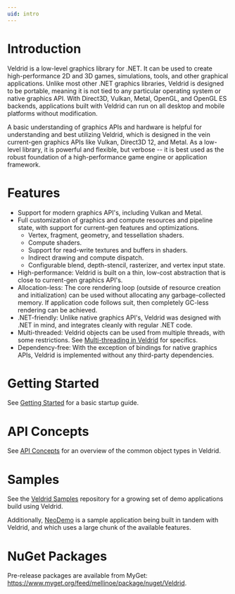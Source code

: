 ```yaml
---
uid: intro
---
```


# Introduction

Veldrid is a low-level graphics library for .NET. It can be used to create high-performance 2D and 3D games, simulations, tools, and other graphical applications. Unlike most other .NET graphics libraries, Veldrid is designed to be portable, meaning it is not tied to any particular operating system or native graphics API. With Direct3D, Vulkan, Metal, OpenGL, and OpenGL ES backends, applications built with Veldrid can run on all desktop and mobile platforms without modification.

A basic understanding of graphics APIs and hardware is helpful for understanding and best utilizing Veldrid, which is designed in the vein current-gen graphics APIs like Vulkan, Direct3D 12, and Metal. As a low-level library, it is powerful and flexible, but verbose -- it is best used as the robust foundation of a high-performance game engine or application framework.

# Features

* Support for modern graphics API's, including Vulkan and Metal.
* Full customization of graphics and compute resources and pipeline state, with support for current-gen features and optimizations.
  * Vertex, fragment, geometry, and tessellation shaders.
  * Compute shaders.
  * Support for read-write textures and buffers in shaders.
  * Indirect drawing and compute dispatch.
  * Configurable blend, depth-stencil, rasterizer, and vertex input state.
* High-performance: Veldrid is built on a thin, low-cost abstraction that is close to current-gen graphics API's.
* Allocation-less: The core rendering loop (outside of resource creation and initialization) can be used without allocating any garbage-collected memory. If application code follows suit, then completely GC-less rendering can be achieved.
* .NET-friendly: Unlike native graphics API's, Veldrid was designed with .NET in mind, and integrates cleanly with regular .NET code.
* Multi-threaded: Veldrid objects can be used from multiple threads, with some restrictions. See [Multi-threading in Veldrid](xref:multi-threading) for specifics.
* Dependency-free: With the exception of bindings for native graphics APIs, Veldrid is implemented without any third-party dependencies.

# Getting Started

See [Getting Started](xref:getting-started-intro) for a basic startup guide.

# API Concepts

See [API Concepts](xref:api-concepts) for an overview of the common object types in Veldrid.

# Samples

See the [Veldrid Samples](https://github.com/mellinoe/veldrid-samples) repository for a growing set of demo applications build using Veldrid.

Additionally, [NeoDemo](https://github.com/mellinoe/veldrid/tree/master/src/NeoDemo) is a sample application being built in tandem with Veldrid, and which uses a large chunk of the available features.

# NuGet Packages

Pre-release packages are available from MyGet: https://www.myget.org/feed/mellinoe/package/nuget/Veldrid.
